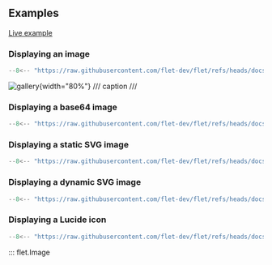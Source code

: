 ## Examples

[Live example](https://flet-controls-gallery.fly.dev/displays/image)

### Displaying an image

```python
--8<-- "https://raw.githubusercontent.com/flet-dev/flet/refs/heads/docs/fix-links/sdk/python/examples/controls/image/gallery.py"
```

![gallery](https://raw.githubusercontent.com/flet-dev/flet/docs/fix-links/sdk/python/examples/controls/image/media/gallery.gif){width="80%"}
/// caption
///

### Displaying a base64 image

```python
--8<-- "https://raw.githubusercontent.com/flet-dev/flet/refs/heads/docs/fix-links/sdk/python/examples/controls/image/base64.py"
```

### Displaying a static SVG image

```python
--8<-- "https://raw.githubusercontent.com/flet-dev/flet/refs/heads/docs/fix-links/sdk/python/examples/controls/image/static-svg.py"
```

### Displaying a dynamic SVG image

```python
--8<-- "https://raw.githubusercontent.com/flet-dev/flet/refs/heads/docs/fix-links/sdk/python/examples/controls/image/dynamic-svg.py"
```

### Displaying a Lucide icon

```python
--8<-- "https://raw.githubusercontent.com/flet-dev/flet/refs/heads/docs/fix-links/sdk/python/examples/controls/image/lucide-icons.py"
```

::: flet.Image
